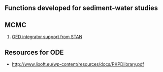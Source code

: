 ## Functions developed for sediment-water studies

## MCMC 

1. [OED integrator support from STAN](https://github.com/stan-dev/stan/wiki/ODE-Integrator-Support)

## Resources for ODE
- http://www.lixoft.eu/wp-content/resources/docs/PKPDlibrary.pdf